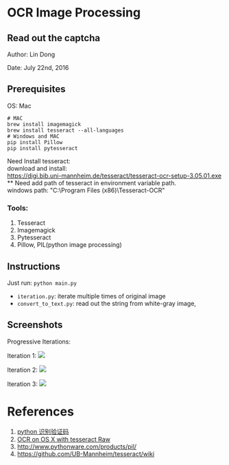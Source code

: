 # OCR Image Processing 
## Read out the captcha

Author: Lin Dong

Date: July 22nd, 2016

## Prerequisites

OS: Mac

```
# MAC
brew install imagemagick
brew install tesseract --all-languages
# Windows and MAC
pip install Pillow
pip install pytesseract
```
Need Install tesseract:<br>
download and install:<br>
https://digi.bib.uni-mannheim.de/tesseract/tesseract-ocr-setup-3.05.01.exe<br>
** Need add path of tesseract in environment variable path.<br>
windows path:
"C:\Program Files (x86)\Tesseract-OCR"

### Tools:

1. Tesseract
2. Imagemagick
3. Pytesseract
4. Pillow,  PIL(python image processing)

## Instructions

Just run: `python main.py`

* `iteration.py`: iterate multiple times of original image
* `convert_to_text.py`: read out the string from white-gray image,

## Screenshots

Progressive Iterations: 

Iteration 1: ![](./screenshots/iteration_0.jpeg)

Iteration 2: ![](./screenshots/iteration_1.jpeg)

Iteration 3: ![](./screenshots/iteration_2.jpeg)

# References
1. [python 识别验证码](https://segmentfault.com/q/1010000005686388)
2. [OCR on OS X with tesseract Raw](https://gist.github.com/henrik/1967035)
3. http://www.pythonware.com/products/pil/
4. https://github.com/UB-Mannheim/tesseract/wiki

